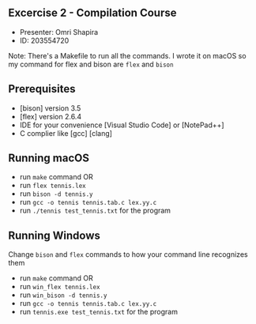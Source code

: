 ## Excercise 2 - Compilation Course

* Presenter: Omri Shapira
* ID: 203554720

Note: There's a Makefile to run all the commands.
I wrote it on macOS so my command for flex and bison are `flex` and `bison`

## Prerequisites
* [bison] version 3.5
* [flex] version 2.6.4
* IDE for your convenience [Visual Studio Code] or [NotePad++]
* C complier like [gcc] [clang]
 
## Running macOS

* run `make` command
OR
* run `flex tennis.lex`
* run `bison -d tennis.y`
* run `gcc -o tennis tennis.tab.c lex.yy.c`
* run `./tennis test_tennis.txt` for the program

## Running Windows

Change `bison` and `flex` commands to how your command line recognizes them 

* run `make` command
OR
* run `win_flex tennis.lex`
* run `win_bison -d tennis.y`
* run `gcc -o tennis tennis.tab.c lex.yy.c`
* run `tennis.exe test_tennis.txt` for the program